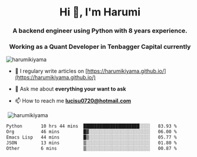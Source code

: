 <h1 align="center">Hi 👋, I'm Harumi</h1>
<h3 align="center">A backend engineer using <b>Python</b> with 8 years experience.</h3>
<h3 align="center">Working as a Quant Developer in <b>Tenbagger Capital</b> currently</h3>

<p align="left"> <img src="https://komarev.com/ghpvc/?username=harumikiyama" alt="harumikiyama" /> </p>


- 📝 I regulary write articles on [https://harumikiyama.github.io/](https://harumikiyama.github.io/)

- 💬 Ask me about **everything your want to ask**

- 📫 How to reach me **lucisu0720@hotmail.com**

<p>&nbsp;<img align="center" src="https://github-readme-stats.vercel.app/api?username=harumikiyama&show_icons=true" alt="harumikiyama" /></p>


<!--START_SECTION:waka-->

```txt
Python       10 hrs 44 mins  █████████████████████░░░░   83.93 %
Org          46 mins         █▓░░░░░░░░░░░░░░░░░░░░░░░   06.00 %
Emacs Lisp   44 mins         █▒░░░░░░░░░░░░░░░░░░░░░░░   05.77 %
JSON         13 mins         ▒░░░░░░░░░░░░░░░░░░░░░░░░   01.80 %
Other        6 mins          ▒░░░░░░░░░░░░░░░░░░░░░░░░   00.87 %
```

<!--END_SECTION:waka-->
